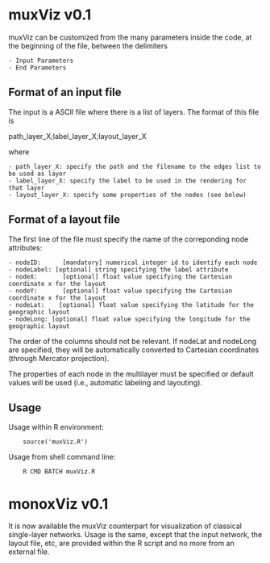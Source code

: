 muxViz v0.1
=========

muxViz can be customized from the many parameters inside the code, at the beginning of the file, between the delimiters

    - Input Parameters
    - End Parameters


Format of an input file
-----------------------------

The input is a ASCII file where there is a list of layers. The format of this file is

path_layer_X;label_layer_X;layout_layer_X

where 

    - path_layer_X: specify the path and the filename to the edges list to be used as layer
    - label_layer_X: specify the label to be used in the rendering for that layer
    - layout_layer_X: specify some properties of the nodes (see below)

    
Format of a layout file
-----------------------------

The first line of the file must specify the name of the correponding node attributes:

    - nodeID:      [mandatory] numerical integer id to identify each node
    - nodeLabel: [optional] string specifying the label attribute
    - nodeX:       [optional] float value specifying the Cartesian coordinate x for the layout
    - nodeY:       [optional] float value specifying the Cartesian coordinate x for the layout
    - nodeLat:    [optional] float value specifying the latitude for the geographic layout
    - nodeLong: [optional] float value specifying the longitude for the geographic layout

The order of the columns should not be relevant.
If nodeLat and nodeLong are specified, they will be automatically converted to Cartesian coordinates (through Mercator projection).

The properties of each node in the multilayer must be specified or default values will be used (i.e., automatic labeling and layouting).


Usage
-----------------------------

Usage within R environment:

        source('muxViz.R')

Usage from shell command line:

        R CMD BATCH muxViz.R


monoxViz v0.1
===========

It is now available the muxViz counterpart for visualization of classical single-layer networks. Usage is the same, except that the input network, the layout file, etc, are provided within the R script and no more from an external file.
